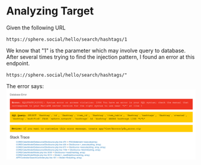 # Analyzing Target
Given the following URL
```
https://sphere.social/hello/search/hashtags/1
```
We know that "1" is the parameter which may involve query to database. After several times trying to find the injection pattern, I found an error at this endpoint.

```
https://sphere.social/hello/search/hashtags/"
```

The error says:
![error](./001.png)